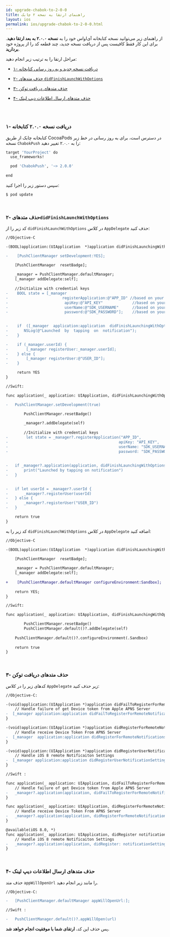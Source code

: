 ```yaml
---
id: upgrade-chabok-to-2-0-0
title: راهنمای ارتقا به نسخه ۲ چابک
layout: ios
permalink: ios/upgrade-chabok-to-2-0-0.html
---
```



از راهنمای زیر می‌توانید نسخه کتابخانه آی‌اواس خود را به **نسخه ۲.۰.۰ به بعد ارتقا دهید**. برای این کار فقط کافیست پس از دریافت نسخه جدید، چند قطعه کد را از پروژه خود **بردارید**.

مراحل ارتقا را به ترتیب زیر انجام دهید:

- [۱- دریافت نسخه جدید و به روز رسانی کتابخانه](/ios/upgrade-chabok-to-2-0-0.html#۱--دریافت-نسخه-۲۰-کتابخانه)

- [۲- حذف متدهای `didFinishLaunchWithOptions`](#۲--حذف-متدهای-didfinishlaunchwithoptions)

- [۳- حذف متدهای دریافت توکن](#۳--حذف-متدهای-دریافت-توکن)
 
- [۴- حذف متدهای ارسال اطلاعات دیپ لینک](#۴--حذف-متدهای-ارسال-اطلاعات-دیپ-لینک)

<br><br>

### ۱- دریافت نسخه ۲.۰.۰ کتابخانه

کتابخانه چابک از طریق CocoaPods در دسترس است، برای به روز رسانی در خط زیر نسخه `ChabokPush` را به ۲.۰.۰ تغییر دهید:


```bash
target 'YourProject' do
  use_frameworks!

  pod 'ChabokPush', '~> 2.0.0'
  
end
```

سپس دستور زیر را اجرا کنید:

```bash
$ pod update
```

<br>

### ۲- حذف متدهای`didFinishLaunchWithOptions`

کد زیر را از  `didFinishLaunchWithOptions` در کلاس `AppDelegate` حذف کنید:

```diff
//Objective-C

‌-(BOOL)application:(UIApplication  *)application didFinishLaunchingWithOptions:(NSDictionary *)launchOptions {     

-    [PushClientManager setDevelopment:YES];

    [PushClientManager  resetBadge];
    
    _manager = PushClientManager.defaultManager;
    [_manager addDelegate:self];
    
    //Initialize with credential keys
-    BOOL state = [_manager
-		                 registerApplication:@"APP_ID" //based on your environment
-                         apiKey:@"API_KEY"             //based on your environment
-                         userName:@"SDK_USERNAME"      //based on your environment
-                         password:@"SDK_PASSWORD"];    //based on your environment
  

-    if  ([_manager  application:application  didFinishLaunchingWithOptions:launchOptions])  {
-    	NSLog(@"Launched  by  tapping  on  notification");
-    }

-    if (_manager.userId) {
-        [_manager registerUser:_manager.userId];
-    } else {
-        [_manager registerUser:@"USER_ID"];
-    }

     return YES
}
```

```diff
//Swift:

func application(_ application: UIApplication, didFinishLaunchingWithOptions launchOptions: [UIApplicationLaunchOptionsKey: Any]?) -> Bool {

-	PushClientManager.setDevelopment(true)

        PushClientManager.resetBadge()
        
        _manager?.addDelegate(self)
        
        //Initialize with credential keys
-        let state = _manager?.registerApplication("APP_ID",					//based on your environment
-                                                 apiKey: "API_KEY",     	//based on your environment
-                                                 userName: "SDK_USERNAME",  //based on your environment
-                                                 password: "SDK_PASSWORD")  //based on your environment
        
 
-	if _manager?.application(application, didFinishLaunchingWithOptions: launchOptions) == true {
-		print("Launched by tapping on notification")
-	}

	
-	if let userId = _manager?.userId {
-		_manager?.registerUser(userId)
-	} else {
-		_manager?.registerUser("USER_ID")
-	}

    return true
}

```

کد زیر را به  `didFinishLaunchWithOptions` در کلاس `AppDelegate` اضافه کنید:

```diff
//Objective-C

‌-(BOOL)application:(UIApplication  *)application didFinishLaunchingWithOptions:(NSDictionary *)launchOptions {     

    [PushClientManager  resetBadge];
    
    _manager = PushClientManager.defaultManager;
    [_manager addDelegate:self];
    
+    [PushClientManager.defaultManager configureEnvironment:Sandbox];
    
    return YES;
}
```

```diff
//Swift:

func application(_ application: UIApplication, didFinishLaunchingWithOptions launchOptions: [UIApplicationLaunchOptionsKey: Any]?) -> Bool {

        PushClientManager.resetBadge()
        PushClientManager.default()?.addDelegate(self)
	
	PushClientManager.default()?.configureEnvironment(.Sandbox)
	
	return true
}

```

<br>

### ۳- حذف متدهای دریافت توکن 

کدهای زیر را در کلاس `AppDelegate` زیر حذف کنید:

```diff
//Objective-C:

‌-(void)application:(UIApplication *)application didFailToRegisterForRemoteNotificationsWithError:(NSError *)error{
    // Handle failure of get Device token from Apple APNS Server
-  [_manager application:application didFailToRegisterForRemoteNotificationsWithError:error];
}

‌-(void)application:(UIApplication *)application didRegisterForRemoteNotificationsWithDeviceToken:(NSData *)deviceToken{
    // Handle receive Device Token From APNS Server
-  [_manager  application:application didRegisterForRemoteNotificationsWithDeviceToken:deviceToken];
}

‌-(void)application:(UIApplication *)application didRegisterUserNotificationSettings:(UIUserNotificationSettings *)notificationSettings{
    // Handle iOS 8 remote Notificaiton Settings
-  [_manager application:application didRegisterUserNotificationSettings:notificationSettings];
}
```

```diff
//Swift :

func application(_ application: UIApplication, didFailToRegisterForRemoteNotificationsWithError error: Error) {
	// Handle failure of get Device token from Apple APNS Server
- 	_manager?.application(application, didFailToRegisterForRemoteNotificationsWithError: error)
}

func application(_ application: UIApplication, didRegisterForRemoteNotificationsWithDeviceToken deviceToken: Data) {
	// Handle receive Device Token From APNS Server
- 	_manager?.application(application, didRegisterForRemoteNotificationsWithDeviceToken: deviceToken)  
}

@available(iOS 8.0, *)
func application(_ application: UIApplication, didRegister notificationSettings: UIUserNotificationSettings) {
	// Handle iOS 8 remote Notificaiton Settings
- 	_manager?.application(application, didRegister: notificationSettings)
}
```

<br>

### ۴- حذف متدهای ارسال اطلاعات دیپ لینک

حذف متد `appWillOpenUrl` را مانند زیر انجام دهید.

```diff
//Objective-C:

-	[PushClientManager.defaultManager appWillOpenUrl:]; 
```

```diff
//Swift :

-	PushClientManager.default()?.appWillOpen(url)
```


پس حذف این کد، **ارتقای شما با موفقیت انجام خواهد شد.**
